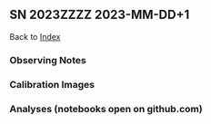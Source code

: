 ## SN 2023ZZZZ 2023-MM-DD+1

Back to [Index](../index.html)

### Observing Notes

### Calibration Images

### Analyses (notebooks open on github.com)
